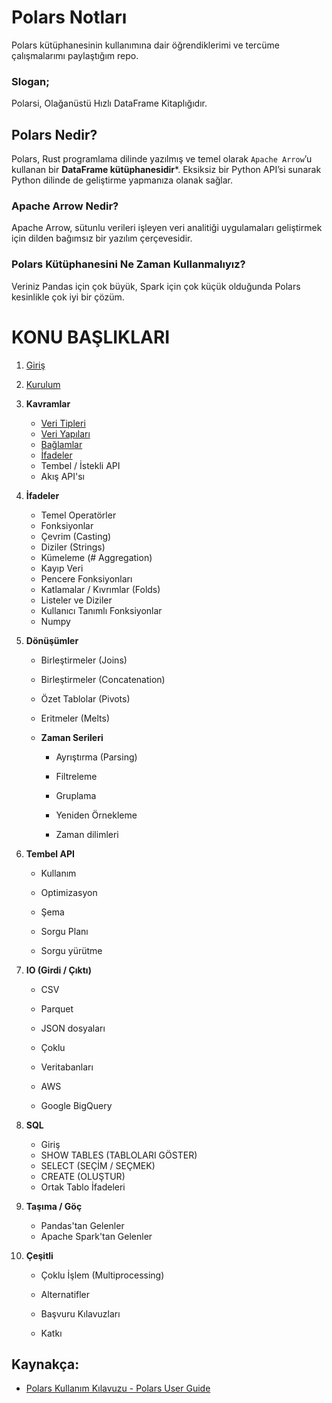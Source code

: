 # Polars Notları

Polars kütüphanesinin kullanımına dair öğrendiklerimi ve tercüme çalışmalarımı paylaştığım repo.

### Slogan;

Polarsi, Olağanüstü Hızlı DataFrame Kitaplığıdır.

## Polars Nedir?

Polars, Rust programlama dilinde yazılmış ve temel olarak `Apache Arrow`’u kullanan bir **DataFrame kütüphanesidir***. Eksiksiz bir Python API’si sunarak Python dilinde de geliştirme yapmanıza olanak sağlar. 

### Apache Arrow Nedir?

Apache Arrow, sütunlu verileri işleyen veri analitiği uygulamaları geliştirmek için dilden bağımsız bir yazılım çerçevesidir.

### Polars Kütüphanesini Ne Zaman Kullanmalıyız?

Veriniz Pandas için çok büyük, Spark için çok küçük olduğunda Polars kesinlikle çok iyi bir çözüm.

# KONU BAŞLIKLARI

1. [Giriş](01_giris.md)

2. [Kurulum](02_kurulum.md)

3. **Kavramlar**
   
   * [Veri Tipleri](03_Kavramlar/01_veri_tipleri.md)
   * [Veri Yapıları](03_Kavramlar/02_veri_yapilari.md)
   * [Bağlamlar](03_Kavramlar/03_baglamlar.md)
   * [İfadeler](03_Kavramlar/04_ifadeler)
   * Tembel / İstekli API
   * Akış API'sı

4. **İfadeler**
   
   * Temel Operatörler
   * Fonksiyonlar
   * Çevrim (Casting)
   * Diziler (Strings)
   * Kümeleme (# Aggregation)
   * Kayıp Veri
   * Pencere Fonksiyonları
   * Katlamalar / Kıvrımlar (Folds)
   * Listeler ve Diziler
   * Kullanıcı Tanımlı Fonksiyonlar
   * Numpy

5. **Dönüşümler**
   
   * Birleştirmeler (Joins)
   
   * Birleştirmeler (Concatenation)
   
   * Özet Tablolar (Pivots)
   
   * Eritmeler (Melts)
   
   * **Zaman Serileri**
     
     * Ayrıştırma (Parsing)
     
     * Filtreleme
     
     * Gruplama
     
     * Yeniden Örnekleme
     
     * Zaman dilimleri

6. **Tembel API**
   
   * Kullanım
   
   * Optimizasyon
   
   * Şema
   
   * Sorgu Planı
   
   * Sorgu yürütme

7. **IO (Girdi / Çıktı)**
   
   * CSV
   
   * Parquet
   
   * JSON dosyaları
   
   * Çoklu
   
   * Veritabanları
   
   * AWS
   
   * Google BigQuery

8. **SQL**
   
   * Giriş
   * SHOW TABLES (TABLOLARI GÖSTER)
   * SELECT (SEÇİM / SEÇMEK)
   * CREATE (OLUŞTUR)
   * Ortak Tablo İfadeleri

9. **Taşıma / Göç**
   
   * Pandas'tan Gelenler
   * Apache Spark'tan Gelenler

10. **Çeşitli**
    
    * Çoklu İşlem (Multiprocessing)
    
    * Alternatifler
    
    * Başvuru Kılavuzları
    
    * Katkı

## Kaynakça:

* [Polars Kullanım Kılavuzu - Polars User Guide ](https://www.pola.rs/)
